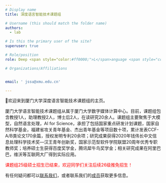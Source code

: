 ```yaml
---
# Display name
title: 深度语言智能技术课题组

# Username (this should match the folder name)
authors:
  - lab

# Is this the primary user of the site?
superuser: true

# Role/position
role: Deep <span style="color:#ff0000;">L</span>anguage <span style="color:#00ff00;">I</span>ntelligence <span style="color:#0000ff;">T</span>echnology

# Organizations/Affiliations


email: ' jssu@xmu.edu.cn'

---
```


👋欢迎来到厦门大学深度语言智能技术课题组的主页。


厦门大学语言智能技术课题组从属于厦门大学数字媒体计算中心。目前，课题组包含教授1人，助理教授2人，博士后2人，在读研究20余人。课题组主要聚焦于大模型，自然语言处理，AI for Science，承担了包括国家重点研发计划课题，国家自然科学基金，福建省攻关青年基金、杰出青年基金等项目数十项，累计发表CCF-A/B类论文170余篇，授权发明专利20余项；研究成果获得2020年钱伟长中文信息处理科学技术奖—汉王青年创新奖，国家示范型软件学院联盟20周年优秀专职教师奖；培养硕士生获得百度奖学金，腾讯犀牛鸟奖学金；相关研究成果在阿里巴巴，维沃等互联网大厂得到实际应用。


<span style="color:red">课题组25级硕士招生已结束，欢迎同学们关注后续26级推免招生！</span>

有任何疑问都可以[联系我们](contact/)，或者联系我们的[成员](people/)获取更多信息。
